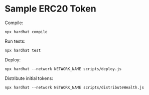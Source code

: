 # Sample ERC20 Token

Compile:

```shell
npx hardhat compile
```

Run tests:

```shell
npx hardhat test
```

Deploy:

```shell
npx hardhat --network NETWORK_NAME scripts/deploy.js
```

Distribute initial tokens:

```shell
npx hardhat --network NETWORK_NAME scripts/distributeWealth.js
```
